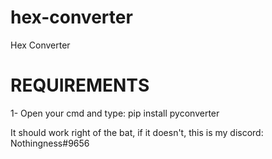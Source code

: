 # hex-converter
Hex Converter

# REQUIREMENTS

1- Open your cmd and type: pip install pyconverter

It should work right of the bat, if it doesn't, this is my discord: Nothingness#9656

